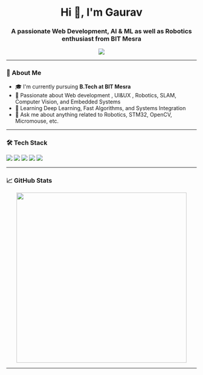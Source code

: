 <h1 align="center">Hi 👋, I'm Gaurav</h1>
<h3 align="center">A passionate Web Development, AI & ML as well as Robotics  enthusiast from BIT Mesra</h3>

<p align="center">
  <img src="https://readme-typing-svg.herokuapp.com/?lines=Web%20;AI%20Robotics;%20Developer;Loves%20Hardware%20%26%20Software;Always%20Learning...&center=true&width=440&height=45">
</p>

---

### 🚀 About Me

- 🎓 I'm currently pursuing **B.Tech at BIT Mesra**  
- 🤖 Passionate about Web development , UI&UX , Robotics, SLAM, Computer Vision, and Embedded Systems  
- 🧠 Learning Deep Learning, Fast Algorithms, and Systems Integration  
- 💬 Ask me about anything related to Robotics, STM32, OpenCV, Micromouse, etc.  


---

### 🛠️ Tech Stack

<p>
  <img src="https://img.shields.io/badge/Python-3776AB?style=for-the-badge&logo=python&logoColor=white"/>
  <img src="https://img.shields.io/badge/C-00599C?style=for-the-badge&logo=c&logoColor=white"/>
  <img src="https://img.shields.io/badge/OpenCV-27338e?style=for-the-badge&logo=opencv&logoColor=white"/>
  <img src="https://img.shields.io/badge/STM32-03234B?style=for-the-badge&logo=stmicroelectronics&logoColor=white"/>
  <img src="https://img.shields.io/badge/ROS-22314e?style=for-the-badge&logo=ros&logoColor=white"/>
</p>

---

### 📈 GitHub Stats

<p align="center">
 
  <img src="https://github-readme-streak-stats.herokuapp.com/?user=grv00734&theme=radical" width="450"/>
</p>

---

